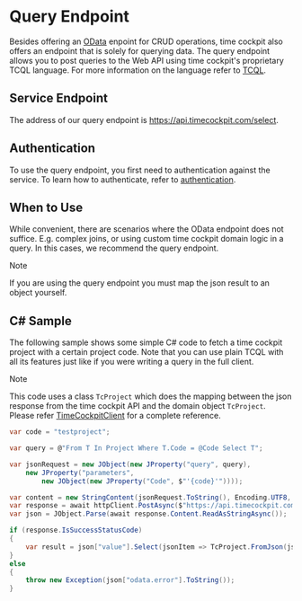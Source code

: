 # Query Endpoint

Besides offering an [OData](odata.md) enpoint for CRUD operations, time cockpit also offers an endpoint that is solely for querying data. The query endpoint allows you to post queries to the Web API using time cockpit's proprietary TCQL language. For more information on the language refer to [TCQL](~/doc/tcql/overview.md).

## Service Endpoint

The address of our query endpoint is <https://api.timecockpit.com/select>.

## Authentication

To use the query endpoint, you first need to authentication against the service. To learn how to authenticate, refer to [authentication](authentication.md).

## When to Use

While convenient, there are scenarios where the OData endpoint does not suffice. E.g. complex joins, or using custom time cockpit domain logic in a query. In this cases, we recommend the query endpoint. 

> [!NOTE]
If you are using the query endpoint you must map the json result to an object yourself.

## C# Sample

The following sample shows some simple C# code to fetch a time cockpit project with a certain project code. Note that you can use plain TCQL with all its features just like if you were writing a query in the full client.

> [!NOTE]
This code uses a class `TcProject` which does the mapping between the json response from the time cockpit API and the domain object `TcProject`. Please refer [TimeCockpitClient](timecockpit-client.md) for a complete reference.

```cs
var code = "testproject";

var query = @"From T In Project Where T.Code = @Code Select T";

var jsonRequest = new JObject(new JProperty("query", query),
    new JProperty("parameters",
        new JObject(new JProperty("Code", $"'{code}'"))));

var content = new StringContent(jsonRequest.ToString(), Encoding.UTF8, "application/json");
var response = await httpClient.PostAsync($"https://api.timecockpit.com/select", content);
var json = JObject.Parse(await response.Content.ReadAsStringAsync());

if (response.IsSuccessStatusCode)
{
    var result = json["value"].Select(jsonItem => TcProject.FromJson(jsonItem)).ToList();
}
else
{
    throw new Exception(json["odata.error"].ToString());
}
```